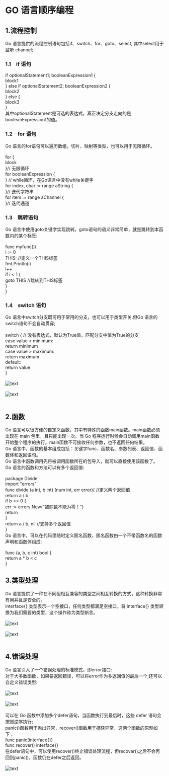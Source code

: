 # GO 语言顺序编程
## 1.流程控制
Go 语言提供的流程控制语句包括if、switch、for、goto、select, 其中select用于监听 channel;<br>
### 1.1　if 语句
if optionalStatement1; booleanExpression1 {<br>
    block1<br>
} else if optionalStatement2; booleanExpression2 {<br>
    block2<br>
} else {<br>
    block3<br>
}<br>
其中optionalStatement是可选的表达式，真正决定分支走向的是booleanExpression1的值。<br>
### 1.2　for 语句
Go 语言的for语句可以遍历数组，切片，映射等类型，也可以用于无限循环。<br><br>
for { <br>
    block<br>
}// 无限循环<br>
for booleanExpression {<br>
} // while循环，在Go语言中没有while关键字<br>
for index, char := range aString { <br>
}// 迭代字符串<br>
for item := range aChannel { <br>
}// 迭代通道<br>
### 1.3　跳转语句
Go 语言中使用goto关键字实现跳转。goto语句的语义非常简单，就是跳转到本函数内的某个标签:<br><br>
func myfunc(){<br>
    i := 0<br>
    THIS: //定义一个THIS标签<br>
    fmt.Println(i)<br>
    i++<br>
    if i < 1 {<br>
        goto THIS //跳转到THIS标签<br>
    }<br>
}<br>
### 1.4　switch 语句
Go 语言中switch分支既可用于常用的分支，也可以用于类型开关.但Go 语言的switch语句不会自动贯穿;<br><br>
switch {        // 没有表达式，默认为True值，匹配分支中值为True的分支<br>
    case value < minimum:<br>
        return minimum<br>
    case value > maximum:<br>
        return maximum<br>
    default:<br>
        return value<br>
}<br><br>
![text](https://github.com/asdLingDe/hellow-world/blob/master/%E5%87%8C%E5%BE%B7/g1.png?raw=true)<br><br>
![text](https://github.com/asdLingDe/hellow-world/blob/master/%E5%87%8C%E5%BE%B7/g2.png?raw=true)<br><br>
## 2.函数
Go 语言可以很方便的自定义函数，其中有特殊的函数main函数。main函数必须出现在 main 包里，且只能出现一次。当 Go 程序运行时候会自动调用main函数开始整个程序的执行。main函数不可接收任何参数，也不返回任何结果。<br>
Go 语言中，函数的基本组成包括：关键字func、函数名、参数列表、返回值、函数体和返回语句。<br>
Go 语言中函数调用先将被调用函数所在的包导入，就可以直接使用该函数了。<br>
Go 语言的函数和方法可以有多个返回值:<br><br>
package Divide<br>
import "errors"<br>
func divide (a int, b int) (num int, err error){ //定义两个返回值<br>
    return a / b <br>
    if b == 0 {<br>
        err := errors.New("被除数不能为零！")<br>
        return<br>
    }<br>
    return a / b, nil   //支持多个返回值<br>
}<br>
Go 语言中，可以在代码里随时定义匿名函数，匿名函数由一个不带函数名的函数声明和函数体组成:<br><br>
func (a, b, c int) bool {<br>
    return a * b < c<br>
}<br>
## 3.类型处理
Go 语言提供了一种在不同但相互兼容的类型之间相互转换的方式，这种转换非常有用并且是安全的。<br>
interface{} 类型表示一个空接口，任何类型都满足空接口。将 interface{} 类型转换为我们需要的类型，这个操作称为类型断言。<br><br>
![text](https://github.com/asdLingDe/hellow-world/blob/master/%E5%87%8C%E5%BE%B7/g3.png?raw=true)<br><br>
![text](https://github.com/asdLingDe/hellow-world/blob/master/%E5%87%8C%E5%BE%B7/g4.png?raw=true)<br><br>
## 4.错误处理
Go 语言引入了一个错误处理的标准模式，即error接口:<br>
对于大多数函数，如果要返回错误，可以将error作为多返回值的最后一个;还可以自定义错误类型:<br><br>
![text](https://github.com/asdLingDe/hellow-world/blob/master/%E5%87%8C%E5%BE%B7/g5.png?raw=true)<br><br>
![text](https://github.com/asdLingDe/hellow-world/blob/master/%E5%87%8C%E5%BE%B7/g6.png?raw=true)<br><br>
可以在 Go 函数中添加多个defer语句，当函数执行到最后时，这些 defer 语句会按照逆序执行;<br>
panic()函数用于抛出异常，recover()函数用于捕获异常，这两个函数的原型如下：<br>
func panic(interface{})<br>
func recover() interface{}<br>
在defer语句中，可以使用recover()终止错误处理流程，但recover()之后不会再回到panic()，函数仍在defer之后返回。<br><br>
![text](https://github.com/asdLingDe/hellow-world/blob/master/%E5%87%8C%E5%BE%B7/g7.png?raw=true)<br><br>
